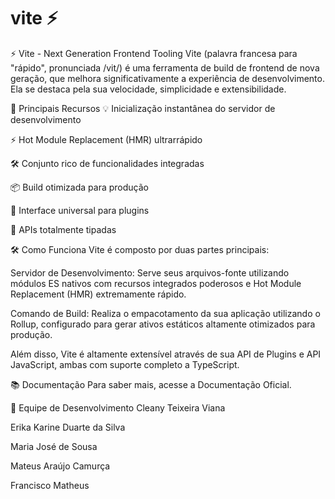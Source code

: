 # vite ⚡

⚡ Vite - Next Generation Frontend Tooling
Vite (palavra francesa para "rápido", pronunciada /vit/) é uma ferramenta de build de frontend de nova geração, que melhora significativamente a experiência de desenvolvimento. Ela se destaca pela sua velocidade, simplicidade e extensibilidade.

🚀 Principais Recursos
💡 Inicialização instantânea do servidor de desenvolvimento

⚡️ Hot Module Replacement (HMR) ultrarrápido

🛠️ Conjunto rico de funcionalidades integradas

📦 Build otimizada para produção

🔩 Interface universal para plugins

🔑 APIs totalmente tipadas

🛠️ Como Funciona
Vite é composto por duas partes principais:

Servidor de Desenvolvimento:
Serve seus arquivos-fonte utilizando módulos ES nativos com recursos integrados poderosos e Hot Module Replacement (HMR) extremamente rápido.

Comando de Build:
Realiza o empacotamento da sua aplicação utilizando o Rollup, configurado para gerar ativos estáticos altamente otimizados para produção.

Além disso, Vite é altamente extensível através de sua API de Plugins e API JavaScript, ambas com suporte completo a TypeScript.

📚 Documentação
Para saber mais, acesse a Documentação Oficial.

👥 Equipe de Desenvolvimento
Cleany Teixeira Viana

Erika Karine Duarte da Silva

Maria José de Sousa

Mateus Araújo Camurça

Francisco Matheus
